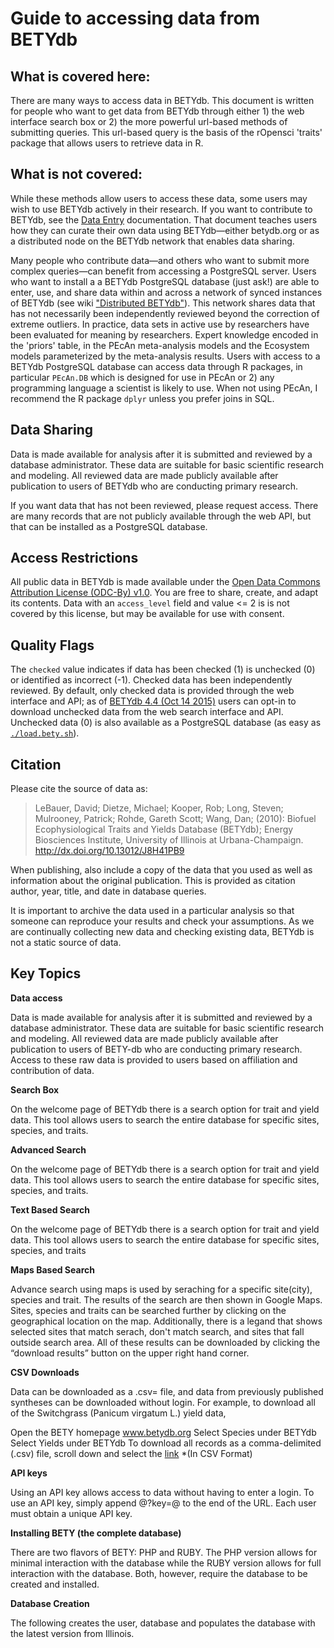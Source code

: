 
# Guide to accessing data from BETYdb 

## What is covered here:

There are many ways to access data in BETYdb. This document is written for
people who want to get data from BETYdb through either 1) the web interface
search box or 2) the more powerful url-based methods of submitting queries. This
url-based query is the basis of the rOpensci 'traits' package that allows users
to retrieve data in R.

## What is not covered:

While these methods allow users to access these data, some users may wish to use
BETYdb actively in their research. If you want to contribute to BETYdb, see the
[Data Entry](https://www.authorea.com/users/5574/articles/6800/_show_article)
documentation. That document teaches users how they can curate their own data
using BETYdb—either betydb.org or as a distributed node on the BETYdb network
that enables data sharing.

Many people who contribute data—and others who want to submit more complex
queries—can benefit from accessing a PostgreSQL server. Users who want to
install a a BETYdb PostgreSQL database (just ask!) are able to enter, use, and
share data within and across a network of synced instances of BETYdb (see wiki
["Distributed
BETYdb"](https://github.com/PecanProject/bety/wiki/Distributed-BETYdb)). This
network shares data that has not necessarily been independently reviewed beyond
the correction of extreme outliers. In practice, data sets in active use by
researchers have been evaluated for meaning by researchers. Expert knowledge
encoded in the 'priors' table, in the PEcAn meta-analysis models and the
Ecosystem models parameterized by the meta-analysis results.  Users with access
to a BETYdb PostgreSQL database can access data through R packages, in
particular `PEcAn.DB` which is designed for use in PEcAn or 2) any programming
language a scientist is likely to use.  When not using PEcAn, I recommend the R
package `dplyr` unless you prefer joins in SQL.

## Data Sharing

Data is made available for analysis after it is submitted and reviewed by a
database administrator. These data are suitable for basic scientific research
and modeling. All reviewed data are made publicly available after publication to
users of BETYdb who are conducting primary research.

If you want data that has not been reviewed, please request access. There are
many records that are not publicly available through the web API, but that can
be installed as a PostgreSQL database.

## Access Restrictions 

All public data in BETYdb is made available under the [Open Data Commons
Attribution License (ODC-By)
v1.0](http://opendatacommons.org/licenses/by/1-0/). You are free to share,
create, and adapt its contents. Data with an `access_level` field and value <= 2
is is not covered by this license, but may be available for use with consent.

## Quality Flags

The `checked` value indicates if data has been checked (1) is unchecked (0) or
identified as incorrect (-1). Checked data has been independently reviewed. By
default, only checked data is provided through the web interface and API; as of
[BETYdb 4.4 (Oct 14
2015)](https://github.com/PecanProject/bety/releases/tag/betydb_4.4) users can
opt-in to download unchecked data from the web search interface and
API. Unchecked data (0) is also available as a PostgreSQL database (as easy as
[`./load.bety.sh`](https://raw.githubusercontent.com/PecanProject/pecan/master/scripts/load.bety.sh)).

## Citation

Please cite the source of data as:

> LeBauer, David; Dietze, Michael; Kooper, Rob; Long, Steven; Mulrooney,
  Patrick; Rohde, Gareth Scott; Wang, Dan; (2010): Biofuel Ecophysiological
  Traits and Yields Database (BETYdb); Energy Biosciences Institute, University
  of Illinois at Urbana-Champaign. http://dx.doi.org/10.13012/J8H41PB9

When publishing, also include a copy of the data that you used as well as
information about the original publication.  This is provided as citation
author, year, title, and date in database queries.

It is important to archive the data used in a particular analysis so that
someone can reproduce your results and check your assumptions.  As we are
continually collecting new data and checking existing data, BETYdb is not a
static source of data.

## Key Topics

**Data access**

Data is made available for analysis after it is submitted and reviewed by a
database administrator. These data are suitable for basic scientific research
and modeling. All reviewed data are made publicly available after publication to
users of BETY-db who are conducting primary research. Access to these raw data
is provided to users based on affiliation and contribution of data.

**Search Box**

On the welcome page of BETYdb there is a search option for trait and yield
data. This tool allows users to search the entire database for specific sites,
species, and traits.

**Advanced Search**

On the welcome page of BETYdb there is a search option for trait and yield
data. This tool allows users to search the entire database for specific sites,
species, and traits.

**Text Based Search**

On the welcome page of BETYdb there is a search option for trait and yield
data. This tool allows users to search the entire database for specific sites,
species, and traits

**Maps Based Search**

Advance search using maps is used by seraching for a specific site(city),
species and trait. The results of the search are then shown in Google
Maps. Sites, species and traits can be searched further by clicking on the
geographical location on the map. Additionally, there is a legand that shows
selected sites that match serach, don't match search, and sites that fall
outside search area. All of these results can be downloaded by clicking the
“download results” button on the upper right hand corner.


**CSV Downloads**

Data can be downloaded as a .csv= file, and data from previously published
syntheses can be downloaded without login. For example, to download all of the
Switchgrass (Panicum virgatum L.) yield data,

Open the BETY homepage www.betydb.org Select Species under BETYdb Select Yields
under BETYdb To download all records as a comma-delimited (.csv) file, scroll
down and select the
[link](http://ebi-forecast.igb.uiuc.edu/bety/maps/yields?format=csv&species=938
) *(In CSV Format)

**API keys**

Using an API key allows access to data without having to enter a login. To use
an API key, simply append @?key=@ to the end of the URL. Each user must obtain a
unique API key.

**Installing BETY (the complete database)**

There are two flavors of BETY: PHP and RUBY. The PHP version allows for minimal
interaction with the database while the RUBY version allows for full interaction
with the database. Both, however, require the database to be created and
installed.

**Database Creation**

The following creates the user, database and populates the database with the
latest version from Illinois.